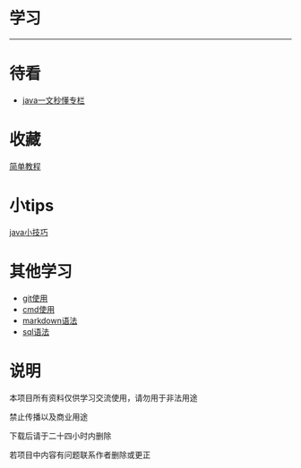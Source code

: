 # 学习
****
# 待看
+ [java一文秒懂专栏](https://www.twle.cn/c/yufei/javatm/javatm-basic-executorservice.html)
# 收藏
[简单教程](https://www.twle.cn)
# 小tips
[java小技巧](./编程/java基础/小技巧.md)
# 其他学习
+ [git使用](编程/通用/git使用.md)
+ [cmd使用](编程/通用/cmd使用.md)
+ [markdown语法](编程/通用/md语法.md)
+ [sql语法](编程/数据库/sql语法.md)
# 说明
本项目所有资料仅供学习交流使用，请勿用于非法用途

禁止传播以及商业用途

下载后请于二十四小时内删除

若项目中内容有问题联系作者删除或更正
